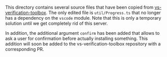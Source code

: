 This directory contains several source files that have been copied from [vs-verification-toolbox](https://github.com/viperproject/vs-verification-toolbox).
The only edited file is `util/Progress.ts` that no longer has a dependency on the `vscode` module.
Note that this is only a temporary solution until we get completely rid of this server.

In addition, the additional argument `confirm` has been added that allows to ask a user for confirmation before actually installing something.
This addition will soon be added to the vs-verification-toolbox repository with a corresponding PR.
